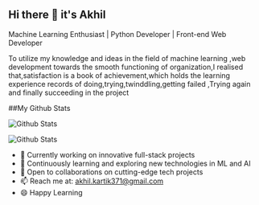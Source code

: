 ## Hi there 👋 it's Akhil 
Machine Learning Enthusiast | Python Developer | Front-end Web Developer

To utilize my knowledge and ideas in the field of machine learning ,web development towards the smooth functioning of organization,I realised that,satisfaction is a book of achievement,which holds the learning experience  records of doing,trying,twinddling,getting failed ,Trying again and finally succeeding in the project

##My Github Stats

![Github Stats](https://github-readme-stats.vercel.app/api/top-langs/?username=Akhil1633)

![Github Stats](https://github-readme-stats.vercel.app/api?username=Akhil1633)


- 🔭 Currently working on innovative full-stack projects  
- 🌱 Continuously learning and exploring new technologies in ML and AI  
- 👯 Open to collaborations on cutting-edge tech projects  
- 📫 Reach me at: [akhil.kartik371@gmail.com](mailto:akhil.kartik371@gmail.com)  
- 😄 Happy Learning

